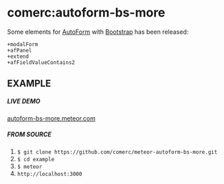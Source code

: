 comerc:autoform-bs-more
=======================

Some elements for [AutoForm](https://github.com/aldeed/meteor-autoform/) with [Bootstrap](http://getbootstrap.com/) has been released:
```jade
+modalForm 
+afPanel
+extend 
+afFieldValueContains2
```
EXAMPLE
-------
##### LIVE DEMO
[autoform-bs-more.meteor.com](http://autoform-bs-more.meteor.com/)

##### FROM SOURCE
1. `$ git clone https://github.com/comerc/meteor-autoform-bs-more.git`
2. `$ cd example`
3. `$ meteor`
4. `http://localhost:3000`

